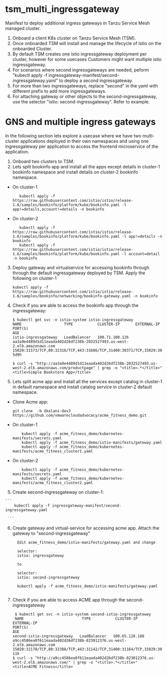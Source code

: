 # tsm_multi_ingressgateway
Manifest to deploy additional ingress gateways in Tanzu Service Mesh managed cluster. 

1) Onboard a client K8s cluster on Tanzu Service Mesh (TSM). 
2) Once onboarded TSM will install and manage the lifecycle of Istio on the onboarded Cluster. 
3) By default TSM creates one istio ingressgateway deployment per cluster, however for some usecases Customers might want multiple istio ingressgateway. 
4) For scenarios where second ingressgateways are needed, peform "kubectl apply -f ingressgateway-manifest/second-ingressgateway.yaml" to deploy a second ingressgateway. 
5) For more than two ingressgateways, replace "second" in the yaml with different prefix to add more ingressgateways. 
6) For attaching gateway or other objects to the second-ingressgateway, use the selector "istio: second-ingressgateway". Refer to example.

# GNS and multiple ingress gateways

In the following section lets explore a usecase where we have two multi-cluster applications deployed in their own namespaces and using one ingressgateway per application to access the frontend microservice of the application. 

1) Onboard two clusters to TSM. 
2) Lets split bookinfo app and install all the apps except details in cluster-1 bookinfo namespace and install details on cluster-2 bookinfo namespace. 

  - On cluster-1 
     ```kubectl label ns bookinfo istio-injection=enabled
        kubectl apply -f https://raw.githubusercontent.com/istio/istio/release-1.6/samples/bookinfo/platform/kube/bookinfo.yaml -l app!=details,account!=details -n bookinfo
     ```
  
  - On cluster-2 
     ```kubectl label ns bookinfo istio-injection=enabled
        kubectl apply -f https://raw.githubusercontent.com/istio/istio/release-1.6/samples/bookinfo/platform/kube/bookinfo.yaml -l app!=details -n bookinfo
        kubectl apply -f https://raw.githubusercontent.com/istio/istio/release-1.6/samples/bookinfo/platform/kube/bookinfo.yaml -l account=detail -n bookinfo
      ```
3) Deploy gateway and virtualservice for accessing bookinfo through through the default ingressgateway deployed by TSM. Apply the following on cluster-1

    ``` 
    kubectl apply -f https://raw.githubusercontent.com/istio/istio/release-1.6/samples/bookinfo/networking/bookinfo-gateway.yaml -n bookinfo
    
    ```
4) Check if you are able to access the bookinfo app through the ingressgateway:

    ``` 
    $ kubectl get svc -n istio-system istio-ingressgateway
    NAME                   TYPE           CLUSTER-IP       EXTERNAL-IP                                                               PORT(S)                                                                                                                      AGE
    istio-ingressgateway   LoadBalancer   100.71.100.126   aa3a9e4489d1d11eaada402d26df238b-2032527493.us-west-2.elb.amazonaws.com   15020:31573/TCP,80:32316/TCP,443:31686/TCP,31400:30371/TCP,15029:30374/TCP,15030:30828/TCP,15031:30262/TCP,15032:32554/TCP   5d9h
    
    $ curl -s "http://aa3a9e4489d1d11eaada402d26df238b-2032527493.us-west-2.elb.amazonaws.com/productpage" | grep -o "<title>.*</title>"
    <title>Simple Bookstore App</title>
    
    ```

    


4) Lets split acme app and install all the services except catalog in cluster-1 in default namespace and install catalog service in cluster-2 default namespace.

  - Clone Acme app:
     ``` 
     git clone  -b dkalani-dev3    https://github.com/vmwarecloudadvocacy/acme_fitness_demo.git
     
    ```

  - On cluster-1
     ``` kubectl label ns default istio-injection=enabled
         kubectl apply -f acme_fitness_demo/kubernetes-manifests/secrets.yaml
         kubectl apply -f acme_fitness_demo/istio-manifests/gateway.yaml
         kubectl apply -f acme_fitness_demo/kubernetes-manifests/acme_fitness_cluster1.yaml
    ```
  - On cluster-2
    ``` kubectl label ns default istio-injection=enabled
        kubectl apply -f acme_fitness_demo/kubernetes-manifests/secrets.yaml
        kubectl apply -f acme_fitness_demo/kubernetes-manifests/acme_fitness_cluster2.yaml
     ```
  
  5) Create second-ingressgateway on cluster-1:
      
    ``` 
        kubectl apply -f ingressgateway-manifest/second-ingressgateway.yaml
         
     ```
  6) Create gateway and virtual-service for accessing acme app. Attach the gateway to "second-ingressgateway"
  
      ``` 
        Edit acme_fitness_demo/istio-manifests/gateway.yaml and change 
        
        selector:
        istio: ingressgateway 
        
        to
        
        selector:
        istio: second-ingressgateway 
        
        kubectl apply -f acme_fitness_demo/istio-manifests/gateway.yaml
           
     ```
     
   7) Check if you are able to access ACME app through the second-ingressgateway
   
         ``` 
          $ kubectl get svc -n istio-system second-istio-ingressgateway
          NAME                          TYPE           CLUSTER-IP       EXTERNAL-IP                                                              PORT(S)                                                                                                                      AGE
         second-istio-ingressgateway   LoadBalancer   100.65.128.188   a9cc4586ea0f611eaada402d26df238b-823012376.us-west-2.elb.amazonaws.com   15020:32170/TCP,80:32388/TCP,443:31142/TCP,31400:31164/TCP,15029:30173/TCP,15030:31063/TCP,15031:32682/TCP,15032:30968/TCP   11h
         $ curl -s "http://a9cc4586ea0f611eaada402d26df238b-823012376.us-west-2.elb.amazonaws.com/" | grep -o "<title>.*</title>"
         <title>ACME Fitness</title>
           
       ```
   

  
  
  
  
  
      
  
  
  
  
  
  
  



